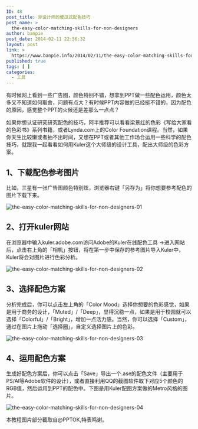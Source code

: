 ```yaml
---
ID: 48
post_title: 非设计师的傻瓜式配色技巧
post_name: >
  the-easy-color-matching-skills-for-non-designers
author: banpie
post_date: 2014-02-11 22:56:32
layout: post
link: >
  https://www.banpie.info/2014/02/11/the-easy-color-matching-skills-for-non-designers/
published: true
tags: [ ]
categories:
  - 工具
---
```

有时候网上看到一些广告图，颜色特别不错，想拿到PPT做一些配色运用，颜色太多又不知道如何取舍，问题有点大？有时候PPT内容做的已经挺不错的，因为配色的原因，感觉整个PPT的火候还是差那么一点点？	

如果你想认证研究研究配色的技巧，阿半推荐可以看看梁景红的色彩《写给大家看的色彩书》系列书籍，或者Lynda.com上的Color Foundation课程。当然，如果你天生比较懒或者抽不出时间，又想在PPT或者其他工作场合运用一些科学的配色技巧，就跟我一起看看如何用Kuler这个大师级的设计工具，配出大师级的色彩方案。	

## 1、下载配色参考图片	

比如，三星有一张广告图颜色特别炫，浏览器右键「另存为」将你想要参考配色的图片下载下来。	

![the-easy-color-matching-skills-for-non-designers-01](http://7arnhx.com1.z0.glb.clouddn.com/wp-content/uploads/2014/02/the-easy-color-matching-skills-for-non-designers-01.jpg)

## 2、打开kuler网站		

在浏览器中输入kuler.adobe.com访问Adobe的Kuler在线配色工具 -&gt;进入网站后，点击右上角的「相机」按钮，将在第一步中保存的参考图片导入Kuler中，Kuler将会对图片进行色彩分析。		

![the-easy-color-matching-skills-for-non-designers-02](http://7arnhx.com1.z0.glb.clouddn.com/wp-content/uploads/2014/02/the-easy-color-matching-skills-for-non-designers-02.png)

## 3、选择配色方案		

分析完成后，你可以点击左上角的「Color Mood」选择你想要的色彩感觉，如果是用于商务的设计，「Muted」/「Deep」，显得沉稳一点，如果是用于校园就可以选择「Colorful」/「Bright」，增加一点活力感。当然，你可以选择「Custom」，通过在图片上拖动「选择圈」，自定义选择图片上的色彩。		

![the-easy-color-matching-skills-for-non-designers-03](http://7arnhx.com1.z0.glb.clouddn.com/wp-content/uploads/2014/02/the-easy-color-matching-skills-for-non-designers-03.png)

## 4、运用配色方案		

生成好配色方案后，你可以点击「Save」导出一个.ase的配色文件（主要用于PS/AI等Adobe软件的设计），或者直接利用QQ的截图软件取下对应5个颜色的RGB值，然后运用到PPT的配色中。下图是用Kuler配图方案做的Metro风格的图片。		

![the-easy-color-matching-skills-for-non-designers-04](http://7arnhx.com1.z0.glb.clouddn.com/wp-content/uploads/2014/02/the-easy-color-matching-skills-for-non-designers-04.jpg)

本教程图片部分截取自@PPTOK,特表鸣谢。